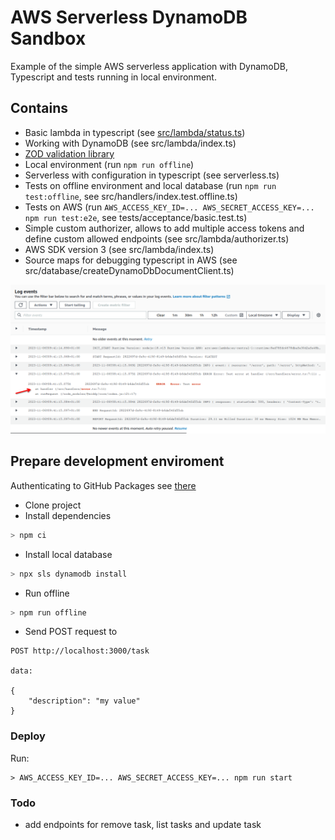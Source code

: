 # AWS Serverless DynamoDB Sandbox

Example of the simple AWS serverless application with DynamoDB, Typescript and tests running in local environment.

## Contains

* Basic lambda in typescript (see [src/lambda/status.ts](src/lambda/status.ts))
* Working with DynamoDB (see src/lambda/index.ts)
* [ZOD validation library](https://zod.dev/)
* Local environment (run `npm run offline`)
* Serverless with configuration in typescript (see serverless.ts)
* Tests on offline environment and local database (run `npm run test:offline`, see src/handlers/index.test.offline.ts)
* Tests on AWS (run `AWS_ACCESS_KEY_ID=... AWS_SECRET_ACCESS_KEY=... npm run test:e2e`, see tests/acceptance/basic.test.ts)
* Simple custom authorizer, allows to add multiple access tokens and define custom allowed endpoints (see src/lambda/authorizer.ts) 
* AWS SDK version 3 (see src/lambda/index.ts)
* Source maps for debugging typescript in AWS (see src/database/createDynamoDbDocumentClient.ts)

![Source maps in AWS](assets/sourcemaps_in_aws.png)

## Prepare development enviroment

Authenticating to GitHub Packages
see [there](https://help.github.com/en/github/managing-packages-with-github-packages/configuring-npm-for-use-with-github-packages#authenticating-to-github-packages)

* Clone project
* Install dependencies
```bash
> npm ci
```
* Install local database
```bash
> npx sls dynamodb install
``` 
* Run offline
```bash
> npm run offline
```
* Send POST request to
```
POST http://localhost:3000/task

data:

{
    "description": "my value" 
}
```

### Deploy

Run:
```
> AWS_ACCESS_KEY_ID=... AWS_SECRET_ACCESS_KEY=... npm run start
```

### Todo
* add endpoints for remove task, list tasks and update task
